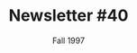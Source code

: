 ---
title: "Newsletter #40"
date: "Fall 1997"
pdf: "https://archive.org/details/interspecies-communication-newsletter-0040"
---